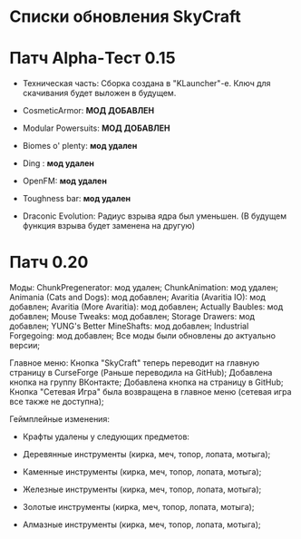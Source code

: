 # **Списки обновления SkyCraft**

  # **Патч Alpha-Тест 0.15**
  
  * Техническая часть: Сборка создана в "KLauncher"-е. Ключ для скачивания будет выложен в будущем.
  
  * CosmeticArmor: **МОД ДОБАВЛЕН**
  
  * Modular Powersuits: **МОД ДОБАВЛЕН**
  
  * Biomes o' plenty: **мод удален**
  
  * Ding : **мод удален**
  
  * OpenFM: **мод удален**
  
  * Toughness bar: **мод удален**
  
  * Draconic Evolution: Радиус взрыва ядра был уменьшен. (В будущем функция взрыва будет заменена на другую)
  
  
# Патч 0.20
  
Моды:
ChunkPregenerator: мод удален;
ChunkAnimation: мод удален;
Animania (Cats and Dogs): мод добавлен;
Avaritia (Avaritia IO): мод добавлен;
Avaritia (More Avaritia): мод добавлен;
Actually Baubles: мод добавлен;
Mouse Tweaks: мод добавлен;
Storage Drawers: мод добавлен;
YUNG's Better MineShafts: мод добавлен;
Industrial Forgegoing: мод добавлен;
Все моды были обновлены до актуально версии;

Главное меню:
Кнопка "SkyCraft" теперь переводит на главную страницу в CurseForge (Раньше переводила на GitHub);
Добавлена кнопка на группу ВКонтакте;
Добавлена кнопка на страницу в GitHub;
Кнопка "Сетевая Игра" была возвращена в главное меню (сетевая игра все также не доступна);

Геймплейные изменения:
- Крафты удалены у следующих предметов: 

- Деревянные инструменты (кирка, меч, топор, лопата, мотыга);
- Каменные инструменты (кирка, меч, топор, лопата, мотыга);
- Железные инструменты (кирка, меч, топор, лопата, мотыга);
- Золотые инструменты (кирка, меч, топор, лопата, мотыга);
- Алмазные инструменты (кирка, меч, топор, лопата, мотыга);
